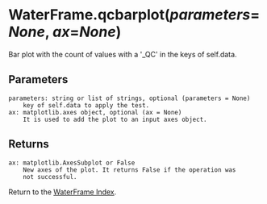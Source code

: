 # WaterFrame.qcbarplot(*parameters*=*None*, *ax*=*None*)

Bar plot with the count of values with a  '_QC' in the keys of self.data.

## Parameters

    parameters: string or list of strings, optional (parameters = None)
        key of self.data to apply the test.
    ax: matplotlib.axes object, optional (ax = None)
        It is used to add the plot to an input axes object.

## Returns

    ax: matplotlib.AxesSubplot or False
        New axes of the plot. It returns False if the operation was
        not successful.

Return to the [WaterFrame Index](index_waterframe.md).
